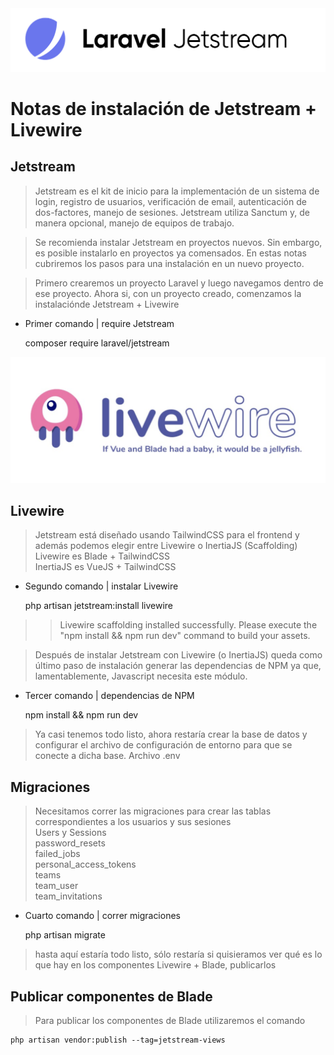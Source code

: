 <img src="imagenes/jetstream.png">

# Notas de instalación de Jetstream + Livewire

## Jetstream
>Jetstream es el kit de inicio para la implementación de un sistema de login, registro de usuarios, verificación de email, autenticación de dos-factores, manejo de sesiones.
Jetstream utiliza Sanctum y, de manera opcional, manejo de equipos de trabajo.

> Se recomienda instalar Jetstream en proyectos nuevos. Sin embargo, es posible instalarlo en proyectos ya comensados.
> En estas notas cubriremos los pasos para una instalación en un nuevo proyecto.

> Primero crearemos un proyecto Laravel y luego navegamos dentro de ese proyecto.
> Ahora si, con un proyecto creado, comenzamos la instalaciónde Jetstream + Livewire

+ Primer comando | require Jetstream


    composer require laravel/jetstream


<img src="imagenes/livewire.png">

## Livewire
>Jetstream está diseñado usando TailwindCSS para el frontend y además podemos elegir entre Livewire o InertiaJS
(Scaffolding)
> Livewire es Blade + TailwindCSS    
> InertiaJS es VueJS + TailwindCSS

+ Segundo comando | instalar Livewire


    php artisan jetstream:install livewire   

>> Livewire scaffolding installed successfully.
>>Please execute the "npm install && npm run dev" command to build your assets.

>Después de instalar Jetstream con Livewire (o InertiaJS) queda como último paso de instalación generar las dependencias de NPM ya que, lamentablemente, Javascript necesita este módulo.

+ Tercer comando | dependencias de NPM


    npm install && npm run dev  

> Ya casi tenemos todo listo, ahora restaría crear la base de datos y configurar el archivo de configuración de entorno para que se conecte a dicha base.
> Archivo .env

## Migraciones
>Necesitamos correr las migraciones para crear las tablas correspondientes a los usuarios y sus sesiones  
> Users y Sessions  
>   password_resets  
>	failed_jobs  
>	personal_access_tokens  
>	teams  
>	team_user  
>	team_invitations

+ Cuarto comando | correr migraciones


    php artisan migrate   

> hasta aquí estaría todo listo, sólo restaría si quisieramos ver qué es lo que hay en los componentes Livewire + Blade, publicarlos


## Publicar componentes de Blade
> Para publicar los componentes de Blade utilizaremos el comando

    php artisan vendor:publish --tag=jetstream-views
